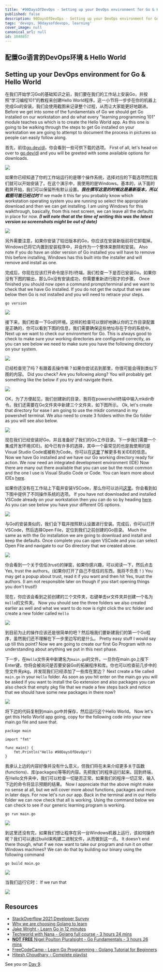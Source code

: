 ```yaml
---
title: '#90DaysOfDevOps - Setting up your DevOps environment for Go & Hello World - Day 8'
published: false
description: 90DaysOfDevOps - Setting up your DevOps environment for Go & Hello World
tags: 'devops, 90daysofdevops, learning'
cover_image: null
canonical_url: null
id: 1048857
---
```

## 配置Go语言的DevOps环境 & Hello World
## Setting up your DevOps environment for Go & Hello World

在我们开始学习Go的基础知识之前，我们要在我们的工作站上安装Go，并按照“学习编程101”的教程来创建Hello World程序。这一小节将一步步在你的机器上完成Go的安装，我们会使用截图来记录整个过程，从而让大家能更好地跟进。
Before we get into some of the fundamentals of Go we should get Go installed on our workstation and do what every "learning programming 101" module teaches us which is to create the Hello World app. As this one is going to be walking through the steps to get Go installed on your workstation we are going to attempt to document the process in pictures so people can easily follow along. 

首先，前往[go.dev/dl](https://go.dev/dl/)，你会看到一些可供下载的选项。
First of all, let's head on over to [go.dev/dl](https://go.dev/dl/) and you will be greeted with some available options for downloads. 

![](Images/Day8_Go1.png)

如果你已经知道了你的工作站运行的是哪个操作系统，选择对应的下载选项然后我们就可以开始安装了。在这个演示中，我使用的是Windows。基本的，从下面的截屏开始，我们可以保留所有默认设置。***我在撰写这里的时候这是最新版本，所以截图可能已经过时***
If we made it this far you probably know which workstation operating system you are running so select the appropriate download and then we can get installing. I am using Windows for this walkthrough, basically, from this next screen, we can leave all the defaults in place for now. ***(I will note that at the time of writing this was the latest version so screenshots might be out of date)*** 

![](Images/Day8_Go2.png)

另外需要注意，如果你安装了较旧版本的Go，你应该在安装新版前将它卸载掉。Windows已将它内置到安装程序中，并会作为一个整体来删除和安装。
Also note if you do have an older version of Go installed you will have to remove this before installing, Windows has this built into the installer and will remove and install as one. 

完成后，你现在应该打开命令提示符/终端，我们检查一下是否已安装Go。如果你没有下图的输出，那么Go没有安装成功，你需要重新进行刚才的步骤。
Once finished you should now open a command prompt/terminal and we want to check that we have Go installed. If you do not get the output that we see below then Go is not installed and you will need to retrace your steps. 

`go version`

![](Images/Day8_Go3.png)

接下来，我们检查一下Go的环境。这样的检查可以很好地确认你的工作目录配置是正确的，你可以看到下图的信息，我们需要确保这些地址存在于你的系统中。
Next up we want to check our environment for Go. This is always good to check to make sure your working directories are configured correctly, as you can see below we need to make sure you have the following directory on your system. 

![](Images/Day8_Go4.png)

已经检查完了吗？有跟着去操作嘛？如果你尝试去到那里，你很可能会得到类似下图的内容。
Did you check? Are you following along? You will probably get something like the below if you try and navigate there. 

![](Images/Day8_Go5.png)

OK，为了方便起见，我们创建新的目录，我将在powershell终端中输入mkdir命令。我们还需要在Go文件夹中新建三个文件夹，如下图所示。
Ok, let's create that directory for ease I am going to use the mkdir command in my powershell terminal. We also need to create 3 folders within the Go folder as you will see also below. 

![](Images/Day8_Go6.png)

现在我们已经安装好Go，并且准备好了我们的Go工作目录。下一步我们需要一个集成开发环境(IDE)。如今已有许多的选择，其中一个最常见的也是我使用的是Visual Studio Code或被称为Code。你可以在[这里](https://www.youtube.com/watch?v=vUn5akOlFXQ)了解更多有关IDE的信息。
Now we have Go installed and we have our Go working directory ready for action. We now need an  integrated development environment (IDE) Now there are many out there available that you can use but the most common and the one I use is Visual Studio Code or Code. You can learn more about IDEs [here](https://www.youtube.com/watch?v=vUn5akOlFXQ). 

如果你还没有在工作站上下载并安装VSCode，那么你可以访问[这里](https://code.visualstudio.com/download)。你会看到如下图中提供了不同操作系统的选项。
If you have not downloaded and installed VSCode already on your workstation then you can do so by heading [here](https://code.visualstudio.com/download). As you can see below you have your different OS options. 

![](Images/Day8_Go7.png)

与Go的安装类似的，我们会下载并按照默认设置进行安装。完成后，你可以打开VSCode，然后选择Open File，定位到我们之前创建的Go目录。
Much the same as with the Go installation we are going to download and install and keep the defaults. Once complete you can open VSCode and you can select Open File and navigate to our Go directory that we created above. 

![](Images/Day8_Go8.png)

你会看到一个关于信任(trust)的弹窗，如果你感兴趣，可以阅读一下，然后点击Yes, trust the authors。(如果你打开了自己不信任的东西，我将不负责！)
You may get a popup about trust, read it if you want and then hit Yes, trust the authors. (I am not responsible later on though if you start opening things you don't trust!)

现在，你应该会看到之前创建的三个文件夹，右键单击sr文件夹并创建一个名为`Hello`的文件夹。
Now you should see the three folders we also created earlier as well and what we want to do now is right click the src folder and create a new folder called `Hello`

![](Images/Day8_Go9.png)

到目前为止的操作应该还是很简单的吧？然后哦我们要新建我们的第一个Go程序，虽然我们还不理解在下一步里边写的是什么。
Pretty easy stuff I would say up till this point? Now we are going to create our first Go Program with no understanding about anything we put in this next phase. 

下一步，在`Hello`文件夹中新建名为`main.go`的文件。一旦你在main.go上按下Enter键，你将会被询问是否要安装Go的拓展程序和库。你也可以检查前几步中的空文件夹pkg，并发现我们已经添加了一些库在里边？
Next create a file called `main.go` in your `Hello` folder. As soon as you hit enter on the main.go you will be asked if you want to install the Go extension and also packages you can also check that empty pkg file that we made a few steps back and notice that we should have some new packages in there now? 

![](Images/Day8_Go10.png)

将下边的代码复制到main.go中并保存，然后运行这个Hello World。
Now let's get this Hello World app going, copy for the following code into your new main.go file and save that. 

```
package main

import "fmt"

func main() {
    fmt.Println("Hello #90DaysOfDevOps")
}
```
我承认上边的内容好像并没有什么意义，但我们将在未来介绍更多关于函数(functions)、库(packages)等等的内容。先把我们的程序运行起来。回到终端，在Hello文件夹中，我们可以检查一切是否正常。如果我们的程序一切正常，输入下边的命令将显示预期的结果。
Now I appreciate that the above might make no sense at all, but we will cover more about functions, packages and more in later days. For now let's run our app. Back in the terminal and in our Hello folder we can now check that all is working. Using the command below we can check to see if our generic learning program is working. 

```
go run main.go
```
![](Images/Day8_Go11.png)

到这里还没有完，如果我们想让程序在另一台Windows机器上运行，该如何操作呢？我们可以通过build来构建二进制文件，从而做到这一点。
It doesn't end there though, what if we now want to take our program and run it on other Windows machines? We can do that by building our binary using the following command 

```
go build main.go
``` 
![](Images/Day8_Go12.png)

当我们运行它时：
If we run that

![](Images/Day8_Go13.png)


## Resources

- [StackOverflow 2021 Developer Survey](https://insights.stackoverflow.com/survey/2021)
- [Why we are choosing Golang to learn](https://www.youtube.com/watch?v=7pLqIIAqZD4&t=9s)
- [Jake Wright - Learn Go in 12 minutes](https://www.youtube.com/watch?v=C8LgvuEBraI&t=312s) 
- [Techworld with Nana - Golang full course - 3 hours 24 mins](https://www.youtube.com/watch?v=yyUHQIec83I) 
- [**NOT FREE** Nigel Poulton Pluralsight - Go Fundamentals - 3 hours 26 mins](https://www.pluralsight.com/courses/go-fundamentals) 
- [FreeCodeCamp -  Learn Go Programming - Golang Tutorial for Beginners](https://www.youtube.com/watch?v=YS4e4q9oBaU&t=1025s) 
- [Hitesh Choudhary - Complete playlist](https://www.youtube.com/playlist?list=PLRAV69dS1uWSR89FRQGZ6q9BR2b44Tr9N) 


See you on [Day 9](day09.md).
